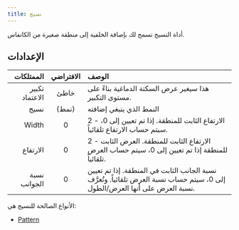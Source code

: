 ```yaml
---
title: نسيج
---
```


أداة النسيج تسمح لك بإضافة الخلفية إلى منطقة صغيرة من الكانفاس.

## الإعدادات

|      الممتلكات |         الافتراضي        | الوصف                                                                                                                                                                       |
| -------------: | :----------------------: | :-------------------------------------------------------------------------------------------------------------------------------------------------------------------------- |
| تكبير الاعتماد |           خاطئ           | هذا سيغير عرض السكتة الدماغية بناءً على مستوى التكبير.                                                                                                      |
|           نسيج | (نمط) | النمط الذي ينبغي إضافته                                                                                                                                                     |
|          Width |             0            | 2 - الارتفاع الثابت للمنطقة. إذا تم تعيين إلى 0، سيتم حساب الارتفاع تلقائياً.                                                               |
|       الارتفاع |             0            | 2 - الارتفاع الثابت للمنطقة. العرض الثابت للمنطقة إذا تم تعيين إلى 0، سيتم حساب العرض تلقائياً.                                             |
|   نسبة الجوانب |             0            | نسبة الجانب الثابت في المنطقة. إذا تم تعيين إلى 0، سيتم حساب نسبة العرض تلقائياً. وتُعرَّف نسبة العرض على أنها العرض/الطول. |

الأنواع الصالحة للنسيج هي:

- [Pattern](../../background#pattern)
